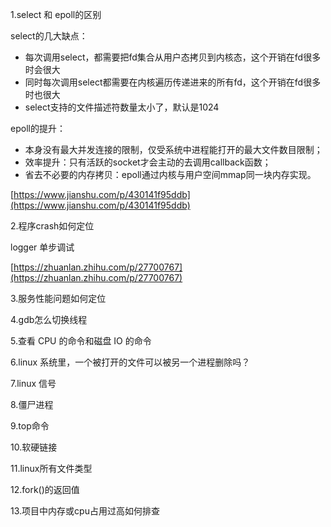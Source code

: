 1.select 和 epoll的区别

select的几大缺点：
- 每次调用select，都需要把fd集合从用户态拷贝到内核态，这个开销在fd很多时会很大
- 同时每次调用select都需要在内核遍历传递进来的所有fd，这个开销在fd很多时也很大
- select支持的文件描述符数量太小了，默认是1024

epoll的提升：
- 本身没有最大并发连接的限制，仅受系统中进程能打开的最大文件数目限制；
- 效率提升：只有活跃的socket才会主动的去调用callback函数；
- 省去不必要的内存拷贝：epoll通过内核与用户空间mmap同一块内存实现。

[https://www.jianshu.com/p/430141f95ddb](https://www.jianshu.com/p/430141f95ddb)

2.程序crash如何定位

logger 单步调试

[https://zhuanlan.zhihu.com/p/27700767](https://zhuanlan.zhihu.com/p/27700767)

3.服务性能问题如何定位

4.gdb怎么切换线程

5.查看 CPU 的命令和磁盘 IO 的命令

6.linux 系统里，一个被打开的文件可以被另一个进程删除吗？

7.linux 信号

8.僵尸进程

9.top命令

10.软硬链接

11.linux所有文件类型

12.fork()的返回值

13.项目中内存或cpu占用过高如何排查